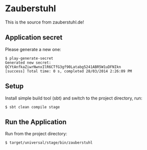 Zauberstuhl
===========

This is the source from zauberstuhl.de!

Application secret
------------------

Please generate a new one:

    $ play-generate-secret
    Generated new secret: QCYtAnfkaZiwrNwnxIlR6CTfG3gf90Latabg5241ABR5W1uDFNIkn
    [success] Total time: 0 s, completed 28/03/2014 2:26:09 PM


Setup
-----

Install simple build tool (sbt) and switch to the project directory, run:

    $ sbt clean compile stage


Run the Application
-------------------

Run from the project directory:

    $ target/universal/stage/bin/zauberstuhl
